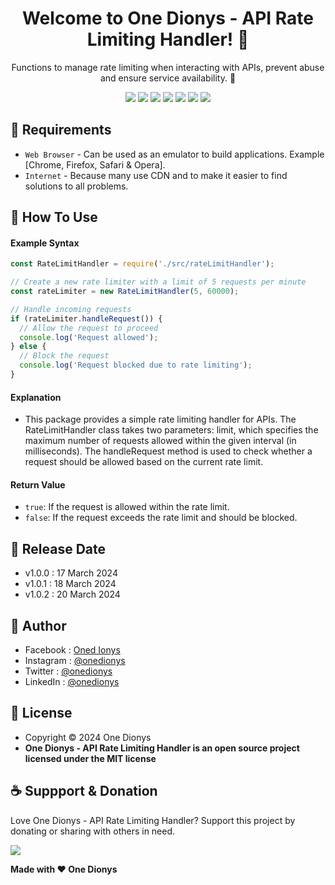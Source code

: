 <h1 align="center">Welcome to One Dionys - API Rate Limiting Handler! 👋 </h1>

<p align="center">Functions to manage rate limiting when interacting with APIs, prevent abuse and ensure service availability. 💖 </p>

<p align="center">
<img src="https://img.shields.io/github/contributors/onedionys/onedionys-api-rate-limiting-handler?style=flat-square">
<img src="https://img.shields.io/github/issues/onedionys/onedionys-api-rate-limiting-handler?style=flat-square">
<img src="https://img.shields.io/github/stars/onedionys/onedionys-api-rate-limiting-handler?style=flat-square"> 
<img src="https://img.shields.io/github/forks/onedionys/onedionys-api-rate-limiting-handler?style=flat-square">
<img src="https://img.shields.io/github/last-commit/onedionys/onedionys-api-rate-limiting-handler.svg?style=flat-square">
<img src="https://img.shields.io/github/languages/code-size/onedionys/onedionys-api-rate-limiting-handler?style=flat-square">
<img src="https://img.shields.io/github/license/onedionys/onedionys-api-rate-limiting-handler?style=flat-square">
</p>

## 💾 Requirements

* `Web Browser` - Can be used as an emulator to build applications. Example [Chrome, Firefox, Safari & Opera].
* `Internet` - Because many use CDN and to make it easier to find solutions to all problems.

## 🎯 How To Use

#### Example Syntax

```javascript
const RateLimitHandler = require('./src/rateLimitHandler');

// Create a new rate limiter with a limit of 5 requests per minute
const rateLimiter = new RateLimitHandler(5, 60000);

// Handle incoming requests
if (rateLimiter.handleRequest()) {
  // Allow the request to proceed
  console.log('Request allowed');
} else {
  // Block the request
  console.log('Request blocked due to rate limiting');
}
```

#### Explanation

* This package provides a simple rate limiting handler for APIs. The RateLimitHandler class takes two parameters: limit, which specifies the maximum number of requests allowed within the given interval (in milliseconds). The handleRequest method is used to check whether a request should be allowed based on the current rate limit.

#### Return Value

* `true`: If the request is allowed within the rate limit.
* `false`: If the request exceeds the rate limit and should be blocked.

## 📆 Release Date

* v1.0.0 : 17 March 2024
* v1.0.1 : 18 March 2024
* v1.0.2 : 20 March 2024

## 🧑 Author

* Facebook : <a href="https://www.facebook.com/theonedionys"> Oned Ionys</a>
* Instagram : <a href="https://www.instagram.com/onedionys/"> @onedionys</a>
* Twitter : <a href="https://twitter.com/onedionys"> @onedionys</a>
* LinkedIn :  <a href="https://www.linkedin.com/in/onedionys/"> @onedionys</a>

## 📝 License

* Copyright © 2024 One Dionys
* **One Dionys - API Rate Limiting Handler is an open source project licensed under the MIT license**

## ☕️ Suppport & Donation

Love One Dionys - API Rate Limiting Handler? Support this project by donating or sharing with others in need.

<a href="https://www.buymeacoffee.com/onedionys"><img src="https://img.shields.io/badge/Buy_Me_A_Coffee-FFDD00?style=for-the-badge&logo=buy-me-a-coffee&logoColor=black"/> </a>

**Made with ❤️ One Dionys**
